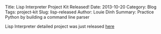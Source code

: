 Title: Lisp Interpreter Project Kit Released!
Date: 2013-10-20
Category: Blog
Tags: project-kit
Slug: lisp-released
Author: Louie Dinh
Summary: Practice Python by building a command line parser

Lisp Interpreter detailed project was just released [here](|filename|/pages/lisp-interpreter.md)
